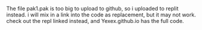 The file pak1.pak is too big to upload to github, so i uploaded to replit instead. i will mix in a link into the code as replacement, but it may not work. check out the repl linked instead, and Yexex.github.io has the full code.
